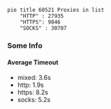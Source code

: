
```mermaid
pie title 60521 Proxies in list
    "HTTP" : 27935
    "HTTPS": 9846
    "SOCKS" : 30707
```

### Some Info
#### Average Timeout

- mixed: 3.6s
- http: 1.9s
- https: 8.2s
- socks: 5.2s